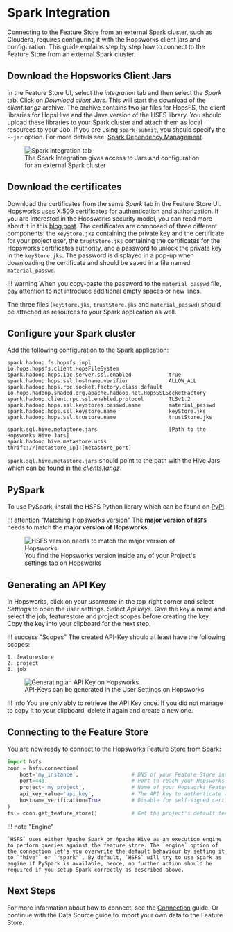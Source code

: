 # Spark Integration

Connecting to the Feature Store from an external Spark cluster, such as Cloudera, requires configuring it with the Hopsworks client jars and configuration. This guide explains step by step how to connect to the Feature Store from an external Spark cluster.

## Download the Hopsworks Client Jars

In the Feature Store UI, select the *integration* tab and then select the *Spark* tab. Click on *Download client Jars*. This will start the download of the *client.tar.gz* archive. The archive contains two jar files for HopsFS, the client libraries for HopsHive and the Java version of the HSFS library. You should upload these libraries to your Spark cluster and attach them as local resources to your Job. If you are using `spark-submit`, you should specify the `--jar` option. For more details see: [Spark Dependency Management](https://spark.apache.org/docs/latest/submitting-applications.html#advanced-dependency-management).

<p align="center">
    <figure>
        <img src="../../assets/images/spark_integration.png" alt="Spark integration tab">
        <figcaption>The Spark Integration gives access to Jars and configuration for an external Spark cluster</figcaption>
    </figure>
</p>

## Download the certificates

Download the certificates from the same *Spark* tab in the Feature Store UI. Hopsworks uses X.509 certificates for authentication and authorization. If you are interested in the Hopsworks security model, you can read more about it in this [blog post](https://www.logicalclocks.com/blog/how-we-secure-your-data-with-hopsworks).
The certificates are composed of three different components: the `keyStore.jks` containing the private key and the certificate for your project user, the `trustStore.jks` containing the certificates for the Hopsworks certificates authority, and a password to unlock the private key in the `keyStore.jks`. The password is displayed in a pop-up when downloading the certificate and should be saved in a file named `material_passwd`.

!!! warning
    When you copy-paste the password to the `material_passwd` file, pay attention to not introduce additional empty spaces or new lines.

The three files (`keyStore.jks`, `trustStore.jks` and `material_passwd`) should be attached as resources to your Spark application as well.

## Configure your Spark cluster

Add the following configuration to the Spark application:

```
spark.hadoop.fs.hopsfs.impl                         io.hops.hopsfs.client.HopsFileSystem
spark.hadoop.hops.ipc.server.ssl.enabled            true
spark.hadoop.hops.ssl.hostname.verifier             ALLOW_ALL
spark.hadoop.hops.rpc.socket.factory.class.default  io.hops.hadoop.shaded.org.apache.hadoop.net.HopsSSLSocketFactory
spark.hadoop.client.rpc.ssl.enabled.protocol        TLSv1.2
spark.hadoop.hops.ssl.keystores.passwd.name         material_passwd
spark.hadoop.hops.ssl.keystore.name                 keyStore.jks
spark.hadoop.hops.ssl.trustore.name                 trustStore.jks

spark.sql.hive.metastore.jars                       [Path to the Hopsworks Hive Jars]
spark.hadoop.hive.metastore.uris                    thrift://[metastore_ip]:[metastore_port]
```

`spark.sql.hive.metastore.jars` should point to the path with the Hive Jars which can be found in the *clients.tar.gz*.

## PySpark

To use PySpark, install the HSFS Python library which can be found on [PyPi](https://pypi.org/project/hsfs/).

!!! attention "Matching Hopsworks version"
    The **major version of `HSFS`** needs to match the **major version of Hopsworks**.


<p align="center">
    <figure>
        <img src="../../assets/images/hopsworks-version.png" alt="HSFS version needs to match the major version of Hopsworks">
        <figcaption>You find the Hopsworks version inside any of your Project's settings tab on Hopsworks</figcaption>
    </figure>
</p>

## Generating an API Key

In Hopsworks, click on your *username* in the top-right corner and select *Settings* to open the user settings. Select *Api keys*. Give the key a name and select the job, featurestore and project scopes before creating the key. Copy the key into your clipboard for the next step.

!!! success "Scopes"
    The created API-Key should at least have the following scopes:

    1. featurestore
    2. project
    3. job

<p align="center">
  <figure>
    <img src="../../assets/images/api-key.png" alt="Generating an API Key on Hopsworks">
    <figcaption>API-Keys can be generated in the User Settings on Hopsworks</figcaption>
  </figure>
</p>

!!! info
    You are only ably to retrieve the API Key once. If you did not manage to copy it to your clipboard, delete it again and create a new one.

## Connecting to the Feature Store

You are now ready to connect to the Hopsworks Feature Store from Spark:

```python
import hsfs
conn = hsfs.connection(
    host='my_instance',                 # DNS of your Feature Store instance
    port=443,                           # Port to reach your Hopsworks instance, defaults to 443
    project='my_project',               # Name of your Hopsworks Feature Store project
    api_key_value='api_key',            # The API key to authenticate with the feature store
    hostname_verification=True          # Disable for self-signed certificates
)
fs = conn.get_feature_store()           # Get the project's default feature store
```

!!! note "Engine"

    `HSFS` uses either Apache Spark or Apache Hive as an execution engine to perform queries against the feature store. The `engine` option of the connection let's you overwrite the default behaviour by setting it to `"hive"` or `"spark"`. By default, `HSFS` will try to use Spark as engine if PySpark is available, hence, no further action should be required if you setup Spark correctly as described above.

## Next Steps

For more information about how to connect, see the [Connection](../generated/project.md) guide. Or continue with the Data Source guide to import your own data to the Feature Store.
